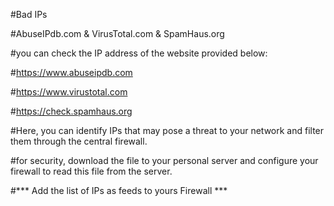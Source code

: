 #Bad IPs

#AbuseIPdb.com & VirusTotal.com & SpamHaus.org

#you can check the IP address of the website provided below:

#https://www.abuseipdb.com

#https://www.virustotal.com

#https://check.spamhaus.org


#Here, you can identify IPs that may pose a threat to your network and filter them through the central firewall.

#for security, download the file to your personal server and configure your firewall to read this file from the server.

#*** Add the list of IPs as feeds to yours Firewall *** 
